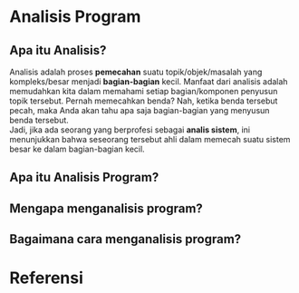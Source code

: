 # Analisis Program

## Apa itu Analisis?
Analisis adalah proses **pemecahan** suatu topik/objek/masalah yang kompleks/besar menjadi **bagian-bagian** kecil. Manfaat dari analisis adalah memudahkan kita dalam memahami setiap bagian/komponen penyusun topik tersebut. Pernah memecahkan benda? Nah, ketika benda tersebut pecah, maka Anda akan tahu apa saja bagian-bagian yang menyusun benda tersebut.<br>
Jadi, jika ada seorang yang berprofesi sebagai **analis sistem**, ini menunjukkan bahwa seseorang tersebut ahli dalam memecah suatu sistem besar ke dalam bagian-bagian kecil.

## Apa itu Analisis Program? 


## Mengapa menganalisis program?
## Bagaimana cara menganalisis program?

# Referensi
